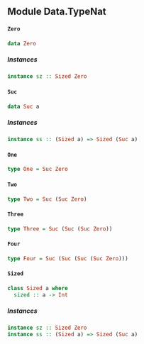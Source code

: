 ## Module Data.TypeNat

#### `Zero`

``` purescript
data Zero
```

##### Instances
``` purescript
instance sz :: Sized Zero
```

#### `Suc`

``` purescript
data Suc a
```

##### Instances
``` purescript
instance ss :: (Sized a) => Sized (Suc a)
```

#### `One`

``` purescript
type One = Suc Zero
```

#### `Two`

``` purescript
type Two = Suc (Suc Zero)
```

#### `Three`

``` purescript
type Three = Suc (Suc (Suc Zero))
```

#### `Four`

``` purescript
type Four = Suc (Suc (Suc (Suc Zero)))
```

#### `Sized`

``` purescript
class Sized a where
  sized :: a -> Int
```

##### Instances
``` purescript
instance sz :: Sized Zero
instance ss :: (Sized a) => Sized (Suc a)
```


